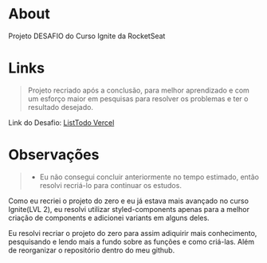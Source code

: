 # About
Projeto DESAFIO do Curso Ignite da RocketSeat

# Links
> Projeto recriado após a conclusão, para melhor aprendizado e com um esforço maior em pesquisas para resolver os problemas e ter o resultado desejado.

Link do Desafio: [ListTodo Vercel](https://desafiolvl1.vercel.app/)

# Observações
 > * Eu não consegui concluir anteriormente no tempo estimado, então resolvi recriá-lo para continuar os estudos.

Como eu recriei o projeto do zero e eu já estava mais avançado no curso Ignite(LVL 2), eu resolvi utilizar styled-components apenas para a melhor criação de components e adicionei variants em alguns deles.

Eu resolvi recriar o projeto do zero para assim adiquirir mais conhecimento, pesquisando e lendo mais a fundo sobre as funções e como criá-las. Além de reorganizar o repositório dentro do meu github.
